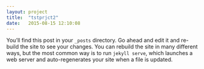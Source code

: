 ```yaml
---
layout: project
title:  "tstprjct2"
date:   2015-08-15 12:10:08
---
```

You’ll find this post in your `_posts` directory. Go ahead and edit it and re-build the site to see your changes. You can rebuild the site in many different ways, but the most common way is to run `jekyll serve`, which launches a web server and auto-regenerates your site when a file is updated.
